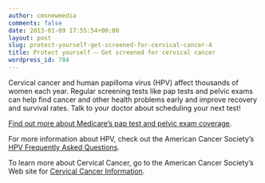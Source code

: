 ```yaml
---
author: cmsnewmedia
comments: false
date: 2013-01-09 17:55:54+00:00
layout: post
slug: protect-yourself-get-screened-for-cervical-cancer-4
title: Protect yourself – Get screened for cervical cancer
wordpress_id: 784
---
```


Cervical cancer and human papilloma virus (HPV) affect thousands of women each year. Regular screening tests like pap tests and pelvic exams can help find cancer and other health problems early and improve recovery and survival rates. Talk to your doctor about scheduling your next test!

[Find out more about Medicare’s pap test and pelvic exam coverage](http://www.medicare.gov/coverage/pap-tests-pelvic-exams-screening.html).

For more information about HPV, check out the American Cancer Society’s [HPV Frequently Asked Questions](http://www.cancer.org/cancer/cancercauses/othercarcinogens/infectiousagents/hpv/humanpapillomavirusandhpvvaccinesfaq/hpv-faq-what-is-hpv).

To learn more about Cervical Cancer, go to the American Cancer Society’s Web site for [Cervical Cancer Information](http://www.cancer.org/Cancer/CervicalCancer/index).
